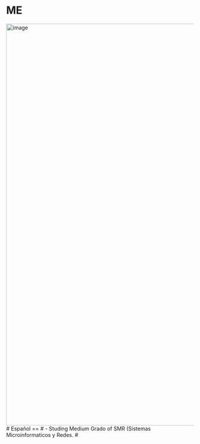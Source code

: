 # ME

<img width="1920" height="1080" alt="image" src="https://github.com/user-attachments/assets/48d5bfb3-0b43-422a-a212-617df0debd08" />
# Español ==
# - Studing Medium Grado of SMR (Sistemas Microinformaticos y Redes.
#
